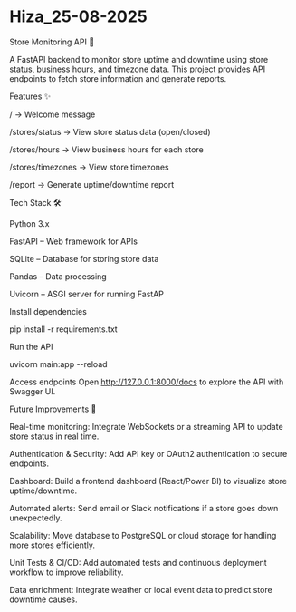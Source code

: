 # Hiza_25-08-2025
Store Monitoring API 🚀

A FastAPI backend to monitor store uptime and downtime using store status, business hours, and timezone data. This project provides API endpoints to fetch store information and generate reports.

Features ✨

/ → Welcome message

/stores/status → View store status data (open/closed)

/stores/hours → View business hours for each store

/stores/timezones → View store timezones

/report → Generate uptime/downtime report


Tech Stack 🛠️

Python 3.x

FastAPI – Web framework for APIs

SQLite – Database for storing store data

Pandas – Data processing

Uvicorn – ASGI server for running FastAP


Install dependencies

pip install -r requirements.txt


Run the API

uvicorn main:app --reload

Access endpoints
Open http://127.0.0.1:8000/docs
 to explore the API with Swagger UI.


 Future Improvements 🚀
 
Real-time monitoring: Integrate WebSockets or a streaming API to update store status in real time.

Authentication & Security: Add API key or OAuth2 authentication to secure endpoints.

Dashboard: Build a frontend dashboard (React/Power BI) to visualize store uptime/downtime.

Automated alerts: Send email or Slack notifications if a store goes down unexpectedly.

Scalability: Move database to PostgreSQL or cloud storage for handling more stores efficiently.

Unit Tests & CI/CD: Add automated tests and continuous deployment workflow to improve reliability.

Data enrichment: Integrate weather or local event data to predict store downtime causes.
